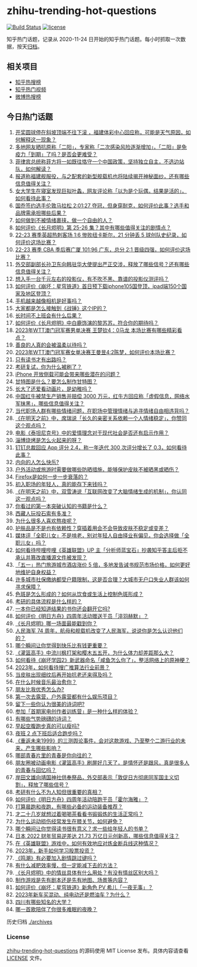 # zhihu-trending-hot-questions

[![Build Status](https://github.com/justjavac/zhihu-trending-hot-questions/workflows/ci/badge.svg?branch=master)](https://github.com/justjavac/zhihu-trending-hot-questions/actions)
[![license](https://img.shields.io/github/license/justjavac/zhihu-trending-hot-questions)](https://github.com/justjavac/zhihu-trending-hot-questions/blob/master/LICENSE)

知乎热门话题，记录从 2020-11-24
日开始的知乎热门话题。每小时抓取一次数据，按天[归档](./archives)。

## 相关项目

- [知乎热搜榜](https://github.com/justjavac/zhihu-trending-top-search)
- [知乎热门视频](https://github.com/justjavac/zhihu-trending-hot-video)
- [微博热搜榜](https://github.com/justjavac/weibo-trending-hot-search)

## 今日热门话题

<!-- BEGIN -->
<!-- 最后更新时间 Mon Apr 24 2023 06:09:54 GMT+0800 (China Standard Time) -->

1. [开奖圆球停在斜坡顶端不往下滚 ，福建体彩中心回应称，可能是天气原因，如何解释这一现象？](https://www.zhihu.com/question/597262120)
1. [多地网友晒抗原称「二阳」，专家称「二次感染风险逐渐增加」，「二阳」是免疫力「到期」了吗？是否会更难受？](https://www.zhihu.com/question/597281294)
1. [菲律宾总统称菲方将一如既往恪守一个中国政策，坚持独立自主，不选边站队，如何解读？](https://www.zhihu.com/question/597284740)
1. [报道称福建舰服役，与之配套的新型舰载机也将陆续揭开神秘面纱，还有哪些信息值得关注？](https://www.zhihu.com/question/597277195)
1. [女大学生在寝室发现巨拟叶螽，网友评论称「以为是个玩偶，结果是活的」，如何看待此事？](https://www.zhihu.com/question/597233878)
1. [国乔签约选手伦敦马拉松 2:01:27 夺冠，但身穿耐克，如何评价此事？选手和品牌需承担哪些后果？](https://www.zhihu.com/question/597333403)
1. [如何做到不被情绪裹挟，做一个自由的人？](https://www.zhihu.com/question/499341847)
1. [如何评价《长月烬明》第 25-26 集？其中有哪些值得关注的剧情点？](https://www.zhihu.com/question/597298585)
1. [22-23 赛季英超热刺客场 1:6 惨败纽卡斯尔，21 分钟丢 5 球创队史纪录，如何评价这场比赛？](https://www.zhihu.com/question/597346670)
1. [22-23 赛季 CBA 季后赛广厦 101:96 广东，总分 2:1 晋级四强，如何评价这场比赛？](https://www.zhihu.com/question/597329579)
1. [外交部副部长孙卫东向韩驻华大使提出严正交涉，释放了哪些信号？还有哪些信息值得关注？](https://www.zhihu.com/question/597269554)
1. [想入手一台千元左右的投影仪，有不吹不黑、靠谱的投影仪测评吗？](https://www.zhihu.com/question/547505434)
1. [如何评价《崩坏：星穹铁道》首日预下载iphone105国登顶，ipad端150个国家及地区登顶？](https://www.zhihu.com/question/597337022)
1. [手机越来越像相机是好事吗？](https://www.zhihu.com/question/597091113)
1. [大家都是怎么接触到《战锤》这个IP的？](https://www.zhihu.com/question/596683269)
1. [长时间不上班会有什么后果？](https://www.zhihu.com/question/589838903)
1. [如何评价《长月烬明》中白鹿饰演的黎苏苏，符合你的期待吗？](https://www.zhihu.com/question/594033209)
1. [2023年WTT澳门冠军赛男单决赛 王楚钦4：0马龙 本场比赛有哪些精彩看点？](https://www.zhihu.com/question/597336562)
1. [善良的人真的会被温柔以待吗？](https://www.zhihu.com/question/596685357)
1. [2023年WTT澳门冠军赛女单决赛王曼昱4:2陈梦，如何评价本场比赛？](https://www.zhihu.com/question/597327714)
1. [只有读书才有出路吗？](https://www.zhihu.com/question/597043123)
1. [考研复试，你为什么被刷了？](https://www.zhihu.com/question/516780771)
1. [iPhone 开放侧载可能会带来哪些潜在的问题？](https://www.zhihu.com/question/596638412)
1. [甘特图是什么？要怎么制作甘特图？](https://www.zhihu.com/question/407225342)
1. [长大了还爱看动画片，是幼稚吗？](https://www.zhihu.com/question/596956726)
1. [中国红牛被禁生产销售并赔偿 3000 万元，红牛方回应称「虚假信息，网络水军抹黑」，哪些信息值得关注？](https://www.zhihu.com/question/597238029)
1. [当代职场人群有哪些情绪问题，在职场中管理情绪与追寻情绪自由相违背吗？](https://www.zhihu.com/question/596918878)
1. [《在明天之前》中，席瑞说「长久的亲密关系依赖一个人情绪稳定」，你赞同这个观点吗？](https://www.zhihu.com/question/597244375)
1. [电影《泰坦尼克号》中的爱情理念对于现代社会是否还有启示作用？](https://www.zhihu.com/question/593508481)
1. [淄博烧烤是怎么火起来的呀？](https://www.zhihu.com/question/594665084)
1. [钉钉总裁回应 App 评分 2.4，称一年迭代 300 次评分增长了 0.3，如何看待此事？](https://www.zhihu.com/question/596723219)
1. [内向的人怎么快乐?](https://www.zhihu.com/question/597039446)
1. [户外活动或旅游时需要做哪些防晒措施，能够保护皮肤不被晒黑或晒伤？](https://www.zhihu.com/question/590755121)
1. [Firefox是如何一步一步衰落的？](https://www.zhihu.com/question/278125463)
1. [初入职场的年轻人，真的能存下来钱吗？](https://www.zhihu.com/question/596975992)
1. [《在明天之前》中，双雪涛说「互联网改变了大脑情绪生成的机制」，你认同这一观点吗？](https://www.zhihu.com/question/597244177)
1. [你看过的第一本突破认知的书籍是什么？](https://www.zhihu.com/question/596282756)
1. [西藏人玩投石索有多准？](https://www.zhihu.com/question/31769324)
1. [为什么很多人喜欢熬夜呢？](https://www.zhihu.com/question/591126223)
1. [护肤品是不是也有依赖性？穿插着用会不会导致皮肤不稳定或变差？](https://www.zhihu.com/question/594814196)
1. [媒体评「全职儿女」不是啃老，别对年轻人自由择业有偏见，你会选择做「全职儿女」吗？](https://www.zhihu.com/question/597272501)
1. [如何看待哔哩哔哩《英雄联盟》UP 主「分析师蓝宝石」抄袭知乎答主后拒不承认并篡改直播源文件被发现？](https://www.zhihu.com/question/597268038)
1. [「五一」热门旅游城市酒店涨价 5 倍，多地发告诫书规范市场价格，如何更好地维护自身权益？](https://www.zhihu.com/question/597228282)
1. [许多城市社保缴纳都受户籍限制，这是否合理？大城市无户口失业人群该如何寻求保障？](https://www.zhihu.com/question/597045032)
1. [色斑是怎么形成的？如何从饮食或生活上控制色斑形成？](https://www.zhihu.com/question/593737112)
1. [考研的具体流程是什么样的？](https://www.zhihu.com/question/265779057)
1. [一本你已经知道结果的书你还会翻开它吗?](https://www.zhihu.com/question/595226552)
1. [如何评价《明日方舟》四周年活动赠送干员「淬羽赫默」？](https://www.zhihu.com/question/597146353)
1. [《长月烬明》哪一场面最能戳到你？](https://www.zhihu.com/question/596596734)
1. [人民海军 74 周年，航母和舰载机改变了人民海军，说说你是怎么认识他们的？](https://www.zhihu.com/question/596483162)
1. [哪个瞬间让你觉得到快乐比有钱更重要？](https://www.zhihu.com/question/596992641)
1. [《灌篮高手》中流川枫打架和樱木五五开，为什么体力却差距那么大？](https://www.zhihu.com/question/551122791)
1. [如何看待《崩坏学园2》新武器命名「咸鱼怎么你了」，整活网络上的原神梗？](https://www.zhihu.com/question/597011483)
1. [2023年，如何看待搜广推算法行业前景？](https://www.zhihu.com/question/594276199)
1. [当皮肤出现细纹后再开始抗老还来得及吗？](https://www.zhihu.com/question/587449433)
1. [在什么时候音乐最治愈你？](https://www.zhihu.com/question/596349464)
1. [朋友比我优秀怎么办?](https://www.zhihu.com/question/595037256)
1. [第一次去露营，户外露营都有什么娱乐项目？](https://www.zhihu.com/question/593983844)
1. [留下一些你认为很美的诗词吧?](https://www.zhihu.com/question/597057569)
1. [参加「首期家电创作者训练营」是一种什么样的体验？](https://www.zhihu.com/question/597239501)
1. [有哪些气势磅礴的诗词？](https://www.zhihu.com/question/587542413)
1. [早起空腹跑步真的可以瘦吗?](https://www.zhihu.com/question/594980822)
1. [夜班 2 点下班后适合跑步吗？](https://www.zhihu.com/question/596426253)
1. [《重返未来1999》的三测舆论事件，会对这款游戏、乃至整个二游行业的未来，产生哪些影响？](https://www.zhihu.com/question/597110653)
1. [哪部青春片里的青春是你向往的？](https://www.zhihu.com/question/596352489)
1. [朋友圈被动画电影《灌篮高手》刷屏好几天了，是情怀还是跟风，真是很多人的青春与回忆吗？](https://www.zhihu.com/question/596900645)
1. [岸田文雄向靖国神社供奉祭品，外交部表示「敦促日方彻底同军国主义切割」，释放了哪些信号？](https://www.zhihu.com/question/596966647)
1. [考研有什么不为人知但很重要的真相？](https://www.zhihu.com/question/549671935)
1. [如何评价《明日方舟》四周年活动陪跑干员「霍尔海雅」？](https://www.zhihu.com/question/597146347)
1. [打算晨跑和夜跑，有哪些必备的运动装备推荐？](https://www.zhihu.com/question/596822082)
1. [才二十几岁就想过着喝喝茶看看书锻锻炼的生活正常吗？](https://www.zhihu.com/question/596676434)
1. [为什么运动损伤经常发生在膝关节，如何避免？](https://www.zhihu.com/question/582906586)
1. [哪个瞬间让你觉得读书很有意义？求一些给年轻人的书单？](https://www.zhihu.com/question/597245966)
1. [日本 2022 财年贸易逆差达 21.73 万亿日元创新高，哪些信息值得关注？](https://www.zhihu.com/question/596718894)
1. [在《英雄联盟》游戏中，如何有效地应对炼金断兵线这种情况？](https://www.zhihu.com/question/596937968)
1. [2023年，新手如何学习股票投资？](https://www.zhihu.com/question/597245811)
1. [《鸣潮》有必要加入剧情跳过键吗？](https://www.zhihu.com/question/592322913)
1. [有什么减肥效率慢，但一定能减下去的方法？](https://www.zhihu.com/question/593316743)
1. [《长月烬明》中的情丝具体有什么用处？有没有情丝区别大吗？](https://www.zhihu.com/question/596688361)
1. [制作游戏是先有剧本还是先有地图、场景等内容？](https://www.zhihu.com/question/29246105)
1. [如何评价《崩坏：星穹铁道》新角色 PV 希儿「一夜无事」？](https://www.zhihu.com/question/597238965)
1. [2023年新车买混动、纯电动还是燃油车？为什么？](https://www.zhihu.com/question/596587461)
1. [四川有哪些知名的大学？](https://www.zhihu.com/question/575547406)
1. [哪一首歌陪伴了你很多难眠的夜晚？](https://www.zhihu.com/question/596480125)

<!-- END -->

历史归档 [./archives](./archives)

### License

[zhihu-trending-hot-questions](https://github.com/justjavac/zhihu-trending-hot-questions)
的源码使用 MIT License 发布。具体内容请查看 [LICENSE](./LICENSE) 文件。
